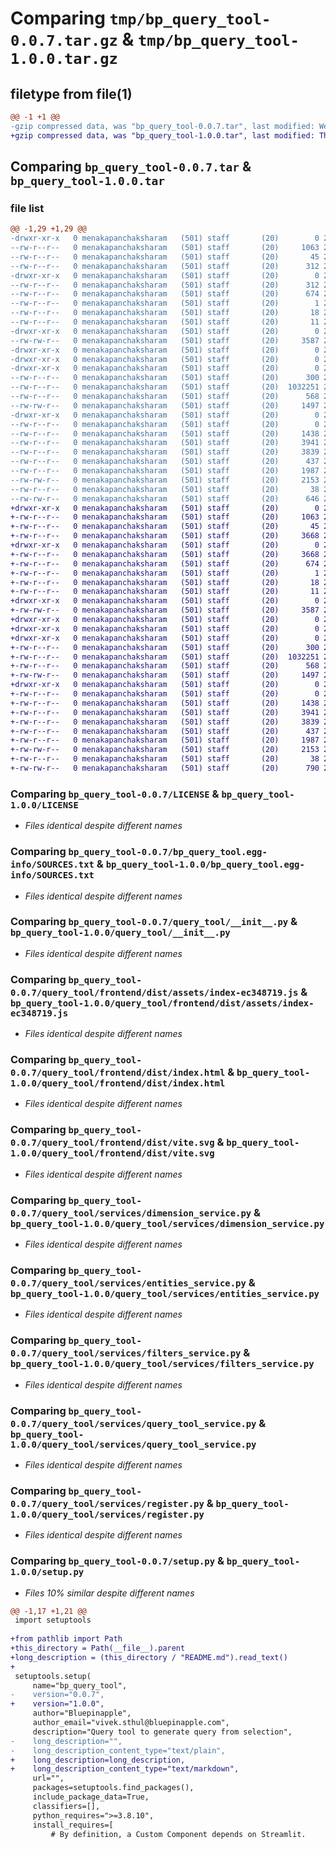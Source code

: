 # Comparing `tmp/bp_query_tool-0.0.7.tar.gz` & `tmp/bp_query_tool-1.0.0.tar.gz`

## filetype from file(1)

```diff
@@ -1 +1 @@
-gzip compressed data, was "bp_query_tool-0.0.7.tar", last modified: Wed Apr 26 09:00:36 2023, max compression
+gzip compressed data, was "bp_query_tool-1.0.0.tar", last modified: Thu May  4 05:55:16 2023, max compression
```

## Comparing `bp_query_tool-0.0.7.tar` & `bp_query_tool-1.0.0.tar`

### file list

```diff
@@ -1,29 +1,29 @@
-drwxr-xr-x   0 menakapanchaksharam   (501) staff       (20)        0 2023-04-26 09:00:36.504350 bp_query_tool-0.0.7/
--rw-r--r--   0 menakapanchaksharam   (501) staff       (20)     1063 2023-04-03 17:08:00.000000 bp_query_tool-0.0.7/LICENSE
--rw-r--r--   0 menakapanchaksharam   (501) staff       (20)       45 2023-04-05 19:58:10.000000 bp_query_tool-0.0.7/MANIFEST.in
--rw-r--r--   0 menakapanchaksharam   (501) staff       (20)      312 2023-04-26 09:00:36.503599 bp_query_tool-0.0.7/PKG-INFO
-drwxr-xr-x   0 menakapanchaksharam   (501) staff       (20)        0 2023-04-26 09:00:36.489808 bp_query_tool-0.0.7/bp_query_tool.egg-info/
--rw-r--r--   0 menakapanchaksharam   (501) staff       (20)      312 2023-04-26 09:00:36.000000 bp_query_tool-0.0.7/bp_query_tool.egg-info/PKG-INFO
--rw-r--r--   0 menakapanchaksharam   (501) staff       (20)      674 2023-04-26 09:00:36.000000 bp_query_tool-0.0.7/bp_query_tool.egg-info/SOURCES.txt
--rw-r--r--   0 menakapanchaksharam   (501) staff       (20)        1 2023-04-26 09:00:36.000000 bp_query_tool-0.0.7/bp_query_tool.egg-info/dependency_links.txt
--rw-r--r--   0 menakapanchaksharam   (501) staff       (20)       18 2023-04-26 09:00:36.000000 bp_query_tool-0.0.7/bp_query_tool.egg-info/requires.txt
--rw-r--r--   0 menakapanchaksharam   (501) staff       (20)       11 2023-04-26 09:00:36.000000 bp_query_tool-0.0.7/bp_query_tool.egg-info/top_level.txt
-drwxr-xr-x   0 menakapanchaksharam   (501) staff       (20)        0 2023-04-26 09:00:36.490235 bp_query_tool-0.0.7/query_tool/
--rw-rw-r--   0 menakapanchaksharam   (501) staff       (20)     3587 2023-04-13 18:16:00.000000 bp_query_tool-0.0.7/query_tool/__init__.py
-drwxr-xr-x   0 menakapanchaksharam   (501) staff       (20)        0 2023-04-26 09:00:36.484473 bp_query_tool-0.0.7/query_tool/frontend/
-drwxr-xr-x   0 menakapanchaksharam   (501) staff       (20)        0 2023-04-26 09:00:36.491689 bp_query_tool-0.0.7/query_tool/frontend/dist/
-drwxr-xr-x   0 menakapanchaksharam   (501) staff       (20)        0 2023-04-26 09:00:36.493699 bp_query_tool-0.0.7/query_tool/frontend/dist/assets/
--rw-r--r--   0 menakapanchaksharam   (501) staff       (20)      300 2023-04-26 07:58:40.000000 bp_query_tool-0.0.7/query_tool/frontend/dist/assets/index-d081bea5.css
--rw-r--r--   0 menakapanchaksharam   (501) staff       (20)  1032251 2023-04-26 07:58:40.000000 bp_query_tool-0.0.7/query_tool/frontend/dist/assets/index-ec348719.js
--rw-r--r--   0 menakapanchaksharam   (501) staff       (20)      568 2023-04-26 08:38:09.000000 bp_query_tool-0.0.7/query_tool/frontend/dist/index.html
--rw-rw-r--   0 menakapanchaksharam   (501) staff       (20)     1497 2023-04-26 07:58:39.000000 bp_query_tool-0.0.7/query_tool/frontend/dist/vite.svg
-drwxr-xr-x   0 menakapanchaksharam   (501) staff       (20)        0 2023-04-26 09:00:36.502493 bp_query_tool-0.0.7/query_tool/services/
--rw-r--r--   0 menakapanchaksharam   (501) staff       (20)        0 2023-04-03 16:47:55.000000 bp_query_tool-0.0.7/query_tool/services/__init__.py
--rw-r--r--   0 menakapanchaksharam   (501) staff       (20)     1438 2023-04-03 16:47:55.000000 bp_query_tool-0.0.7/query_tool/services/dimension_service.py
--rw-r--r--   0 menakapanchaksharam   (501) staff       (20)     3941 2023-04-03 16:47:55.000000 bp_query_tool-0.0.7/query_tool/services/entities_service.py
--rw-r--r--   0 menakapanchaksharam   (501) staff       (20)     3839 2023-04-26 08:59:45.000000 bp_query_tool-0.0.7/query_tool/services/filters_service.py
--rw-r--r--   0 menakapanchaksharam   (501) staff       (20)      437 2023-04-03 16:47:55.000000 bp_query_tool-0.0.7/query_tool/services/query_tool_factory.py
--rw-r--r--   0 menakapanchaksharam   (501) staff       (20)     1987 2023-04-03 16:47:55.000000 bp_query_tool-0.0.7/query_tool/services/query_tool_service.py
--rw-rw-r--   0 menakapanchaksharam   (501) staff       (20)     2153 2023-04-03 16:47:55.000000 bp_query_tool-0.0.7/query_tool/services/register.py
--rw-r--r--   0 menakapanchaksharam   (501) staff       (20)       38 2023-04-26 09:00:36.504730 bp_query_tool-0.0.7/setup.cfg
--rw-rw-r--   0 menakapanchaksharam   (501) staff       (20)      646 2023-04-26 09:00:34.000000 bp_query_tool-0.0.7/setup.py
+drwxr-xr-x   0 menakapanchaksharam   (501) staff       (20)        0 2023-05-04 05:55:16.651220 bp_query_tool-1.0.0/
+-rw-r--r--   0 menakapanchaksharam   (501) staff       (20)     1063 2023-04-03 17:08:00.000000 bp_query_tool-1.0.0/LICENSE
+-rw-r--r--   0 menakapanchaksharam   (501) staff       (20)       45 2023-04-05 19:58:10.000000 bp_query_tool-1.0.0/MANIFEST.in
+-rw-r--r--   0 menakapanchaksharam   (501) staff       (20)     3668 2023-05-04 05:55:16.650358 bp_query_tool-1.0.0/PKG-INFO
+drwxr-xr-x   0 menakapanchaksharam   (501) staff       (20)        0 2023-05-04 05:55:16.634224 bp_query_tool-1.0.0/bp_query_tool.egg-info/
+-rw-r--r--   0 menakapanchaksharam   (501) staff       (20)     3668 2023-05-04 05:55:16.000000 bp_query_tool-1.0.0/bp_query_tool.egg-info/PKG-INFO
+-rw-r--r--   0 menakapanchaksharam   (501) staff       (20)      674 2023-05-04 05:55:16.000000 bp_query_tool-1.0.0/bp_query_tool.egg-info/SOURCES.txt
+-rw-r--r--   0 menakapanchaksharam   (501) staff       (20)        1 2023-05-04 05:55:16.000000 bp_query_tool-1.0.0/bp_query_tool.egg-info/dependency_links.txt
+-rw-r--r--   0 menakapanchaksharam   (501) staff       (20)       18 2023-05-04 05:55:16.000000 bp_query_tool-1.0.0/bp_query_tool.egg-info/requires.txt
+-rw-r--r--   0 menakapanchaksharam   (501) staff       (20)       11 2023-05-04 05:55:16.000000 bp_query_tool-1.0.0/bp_query_tool.egg-info/top_level.txt
+drwxr-xr-x   0 menakapanchaksharam   (501) staff       (20)        0 2023-05-04 05:55:16.634852 bp_query_tool-1.0.0/query_tool/
+-rw-rw-r--   0 menakapanchaksharam   (501) staff       (20)     3587 2023-04-13 18:16:00.000000 bp_query_tool-1.0.0/query_tool/__init__.py
+drwxr-xr-x   0 menakapanchaksharam   (501) staff       (20)        0 2023-05-04 05:55:16.628616 bp_query_tool-1.0.0/query_tool/frontend/
+drwxr-xr-x   0 menakapanchaksharam   (501) staff       (20)        0 2023-05-04 05:55:16.636438 bp_query_tool-1.0.0/query_tool/frontend/dist/
+drwxr-xr-x   0 menakapanchaksharam   (501) staff       (20)        0 2023-05-04 05:55:16.638176 bp_query_tool-1.0.0/query_tool/frontend/dist/assets/
+-rw-r--r--   0 menakapanchaksharam   (501) staff       (20)      300 2023-04-26 07:58:40.000000 bp_query_tool-1.0.0/query_tool/frontend/dist/assets/index-d081bea5.css
+-rw-r--r--   0 menakapanchaksharam   (501) staff       (20)  1032251 2023-04-26 07:58:40.000000 bp_query_tool-1.0.0/query_tool/frontend/dist/assets/index-ec348719.js
+-rw-r--r--   0 menakapanchaksharam   (501) staff       (20)      568 2023-04-26 08:38:09.000000 bp_query_tool-1.0.0/query_tool/frontend/dist/index.html
+-rw-rw-r--   0 menakapanchaksharam   (501) staff       (20)     1497 2023-04-26 07:58:39.000000 bp_query_tool-1.0.0/query_tool/frontend/dist/vite.svg
+drwxr-xr-x   0 menakapanchaksharam   (501) staff       (20)        0 2023-05-04 05:55:16.649435 bp_query_tool-1.0.0/query_tool/services/
+-rw-r--r--   0 menakapanchaksharam   (501) staff       (20)        0 2023-04-03 16:47:55.000000 bp_query_tool-1.0.0/query_tool/services/__init__.py
+-rw-r--r--   0 menakapanchaksharam   (501) staff       (20)     1438 2023-04-03 16:47:55.000000 bp_query_tool-1.0.0/query_tool/services/dimension_service.py
+-rw-r--r--   0 menakapanchaksharam   (501) staff       (20)     3941 2023-04-03 16:47:55.000000 bp_query_tool-1.0.0/query_tool/services/entities_service.py
+-rw-r--r--   0 menakapanchaksharam   (501) staff       (20)     3839 2023-04-26 08:59:45.000000 bp_query_tool-1.0.0/query_tool/services/filters_service.py
+-rw-r--r--   0 menakapanchaksharam   (501) staff       (20)      437 2023-04-03 16:47:55.000000 bp_query_tool-1.0.0/query_tool/services/query_tool_factory.py
+-rw-r--r--   0 menakapanchaksharam   (501) staff       (20)     1987 2023-04-03 16:47:55.000000 bp_query_tool-1.0.0/query_tool/services/query_tool_service.py
+-rw-rw-r--   0 menakapanchaksharam   (501) staff       (20)     2153 2023-04-03 16:47:55.000000 bp_query_tool-1.0.0/query_tool/services/register.py
+-rw-r--r--   0 menakapanchaksharam   (501) staff       (20)       38 2023-05-04 05:55:16.651409 bp_query_tool-1.0.0/setup.cfg
+-rw-rw-r--   0 menakapanchaksharam   (501) staff       (20)      790 2023-05-04 05:54:56.000000 bp_query_tool-1.0.0/setup.py
```

### Comparing `bp_query_tool-0.0.7/LICENSE` & `bp_query_tool-1.0.0/LICENSE`

 * *Files identical despite different names*

### Comparing `bp_query_tool-0.0.7/bp_query_tool.egg-info/SOURCES.txt` & `bp_query_tool-1.0.0/bp_query_tool.egg-info/SOURCES.txt`

 * *Files identical despite different names*

### Comparing `bp_query_tool-0.0.7/query_tool/__init__.py` & `bp_query_tool-1.0.0/query_tool/__init__.py`

 * *Files identical despite different names*

### Comparing `bp_query_tool-0.0.7/query_tool/frontend/dist/assets/index-ec348719.js` & `bp_query_tool-1.0.0/query_tool/frontend/dist/assets/index-ec348719.js`

 * *Files identical despite different names*

### Comparing `bp_query_tool-0.0.7/query_tool/frontend/dist/index.html` & `bp_query_tool-1.0.0/query_tool/frontend/dist/index.html`

 * *Files identical despite different names*

### Comparing `bp_query_tool-0.0.7/query_tool/frontend/dist/vite.svg` & `bp_query_tool-1.0.0/query_tool/frontend/dist/vite.svg`

 * *Files identical despite different names*

### Comparing `bp_query_tool-0.0.7/query_tool/services/dimension_service.py` & `bp_query_tool-1.0.0/query_tool/services/dimension_service.py`

 * *Files identical despite different names*

### Comparing `bp_query_tool-0.0.7/query_tool/services/entities_service.py` & `bp_query_tool-1.0.0/query_tool/services/entities_service.py`

 * *Files identical despite different names*

### Comparing `bp_query_tool-0.0.7/query_tool/services/filters_service.py` & `bp_query_tool-1.0.0/query_tool/services/filters_service.py`

 * *Files identical despite different names*

### Comparing `bp_query_tool-0.0.7/query_tool/services/query_tool_service.py` & `bp_query_tool-1.0.0/query_tool/services/query_tool_service.py`

 * *Files identical despite different names*

### Comparing `bp_query_tool-0.0.7/query_tool/services/register.py` & `bp_query_tool-1.0.0/query_tool/services/register.py`

 * *Files identical despite different names*

### Comparing `bp_query_tool-0.0.7/setup.py` & `bp_query_tool-1.0.0/setup.py`

 * *Files 10% similar despite different names*

```diff
@@ -1,17 +1,21 @@
 import setuptools
 
+from pathlib import Path
+this_directory = Path(__file__).parent
+long_description = (this_directory / "README.md").read_text()
+
 setuptools.setup(
     name="bp_query_tool",
-    version="0.0.7",
+    version="1.0.0",
     author="Bluepinapple",
     author_email="vivek.sthul@bluepinapple.com",
     description="Query tool to generate query from selection",
-    long_description="",
-    long_description_content_type="text/plain",
+    long_description=long_description,
+    long_description_content_type="text/markdown",
     url="",
     packages=setuptools.find_packages(),
     include_package_data=True,
     classifiers=[],
     python_requires=">=3.8.10",
     install_requires=[
         # By definition, a Custom Component depends on Streamlit.
```

